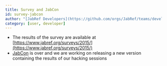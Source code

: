 ```yaml
---
title: Survey and JabCon
id: survey-jabcon
author: "[JabRef Developers](https://github.com/orgs/JabRef/teams/developers)"
category: [user, developer]
---
```


 * The results of the survey are available at [https://www.jabref.org/surveys/2015/](https://www.jabref.org/surveys/2015/)
 * [JabCon](https://jabcon.jabref.org/) is over and we are working on releasing a new version containing the results of our hacking sessions
